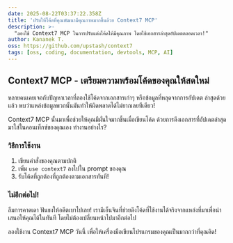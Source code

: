 ```yaml
---
date: 2025-08-22T03:37:22.358Z
title: 'ปรับให้โค้ดที่คุณพัฒนามีคุณภาพมากขึ้นด้วย Context7 MCP'
description: >-
  "ลองใช้ Context7 MCP ในการปรับแต่งโค้ดให้มีคุณภาพ โดยใช้เอกสารล่าสุดอัปเดตตลอดเวลา!"
author: Kananek T.
oss: https://github.com/upstash/context7
tags: [oss, coding, documentation, devtools, MCP, AI]
---
```


## Context7 MCP - เตรียมความพร้อมโค้ดของคุณให้สดใหม่

หลายคนเคยเจอกับปัญหาเวลาที่ลองใช้โค้ดจากเอกสารเก่าๆ หรือข้อมูลที่หลุดจากการอัปเดต ล่าสุดด้วยแล้ว พบว่าแหล่งข้อมูลพวกนั้นมันทำให้ผิดพลาดได้ไม่ยากเลยทีเดียว!

Context7 MCP นั้นมาเพื่อช่วยให้คุณมีมั่นใจมากขึ้นเมื่อเขียนโค้ด ด้วยการดึงเอกสารที่อัปเดตล่าสุดมาใส่ในคอนเท็กซ์ของคุณเอง ทำงานอย่างไร?

### วิธีการใช้งาน

1. เขียนคำสั่งของคุณตามปกติ
2. เพิ่ม `use context7` ลงไปใน prompt ของคุณ
3. รับโค้ดที่ถูกต้องที่ถูกต้องตามเอกสารทันที!

### ไม่อีกต่อไป!

ลืมการคาดเดา ฟันธงให้อดีตเบาไปเลย! เรามีเอ็นจินที่ช่วยดึงโค้ดที่ใช้งานได้จริงจากแหล่งที่มาเพื่อนำเสนอให้คุณได้ในทันที โดยไม่ต้องเปลี่ยนหน้าไปมาอีกต่อไป

ลองใช้งาน Context7 MCP วันนี้ เพื่อให้เครื่องมือเขียนโปรแกรมของคุณเป็นมากกว่าที่คุณคิด!
